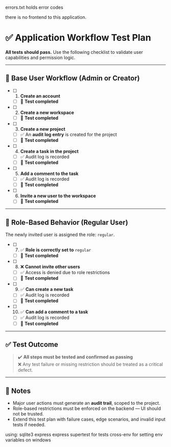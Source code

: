 

errors.txt holds error codes

there is no frontend to this application.

# ✅ Application Workflow Test Plan

**All tests should pass.** Use the following checklist to validate user capabilities and permission logic.

---

## 🧪 Base User Workflow (Admin or Creator)

- [ ] 1. **Create an account**  
  - [ ] 🧪 **Test completed**
  
- [ ] 2. **Create a new workspace**  
  - [ ] 🧪 **Test completed**

- [ ] 3. **Create a new project**  
  - [ ] ✅ An **audit log entry** is created for the project  
  - [ ] 🧪 **Test completed**

- [ ] 4. **Create a task in the project**  
  - [ ] ✅ Audit log is recorded  
  - [ ] 🧪 **Test completed**

- [ ] 5. **Add a comment to the task**  
  - [ ] ✅ Audit log is recorded  
  - [ ] 🧪 **Test completed**

- [ ] 6. **Invite a new user to the workspace**  
  - [ ] 🧪 **Test completed**

---

## 🔐 Role-Based Behavior (Regular User)

The newly invited user is assigned the role: `regular`.

- [ ] 7. ✅ **Role is correctly set to** `regular`  
  - [ ] 🧪 **Test completed**

- [ ] 8. ❌ **Cannot invite other users**  
  - [ ] ✅ Access is denied due to role restrictions  
  - [ ] 🧪 **Test completed**

- [ ] 9. ✅ **Can create a new task**  
  - [ ] ✅ Audit log is recorded  
  - [ ] 🧪 **Test completed**

- [ ] 10. ✅ **Can add a comment to a task**  
  - [ ] ✅ Audit log is recorded  
  - [ ] 🧪 **Test completed**

---

## ✅ Test Outcome

> ✔️ **All steps must be tested and confirmed as passing**  
> ❌ Any test failure or missing restriction should be treated as a critical defect.
---

## 🔁 Notes

- Major user actions must generate an **audit trail**, scoped to the project.
- Role-based restrictions must be enforced on the backend — UI should not be trusted.
- Extend this test plan with failure cases, edge scenarios, and invalid input tests if needed.


using:
 sqlite3 express
 express
 supertest for tests
 cross-env for setting env variables on windows

